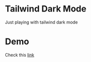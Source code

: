 # Tailwind Dark Mode
Just playing with tailwind dark mode
# Demo
Check this [link](https://dark-demo.rokon.dev/)
